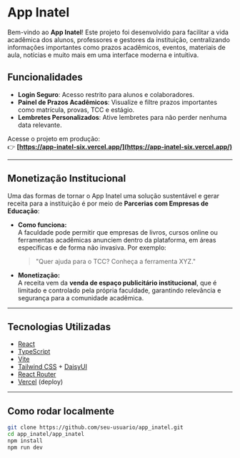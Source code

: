 # App Inatel

Bem-vindo ao **App Inatel**! Este projeto foi desenvolvido para facilitar a vida acadêmica dos alunos, professores e gestores da instituição, centralizando informações importantes como prazos acadêmicos, eventos, materiais de aula, notícias e muito mais em uma interface moderna e intuitiva.

## Funcionalidades

- **Login Seguro**: Acesso restrito para alunos e colaboradores.
- **Painel de Prazos Acadêmicos**: Visualize e filtre prazos importantes como matrícula, provas, TCC e estágio.
- **Lembretes Personalizados**: Ative lembretes para não perder nenhuma data relevante.

Acesse o projeto em produção:  
👉 **[https://app-inatel-six.vercel.app/](https://app-inatel-six.vercel.app/)**

---

## Monetização Institucional

Uma das formas de tornar o App Inatel uma solução sustentável e gerar receita para a instituição é por meio de **Parcerias com Empresas de Educação**:

- **Como funciona:**  
  A faculdade pode permitir que empresas de livros, cursos online ou ferramentas acadêmicas anunciem dentro da plataforma, em áreas específicas e de forma não invasiva. Por exemplo:  
  > "Quer ajuda para o TCC? Conheça a ferramenta XYZ."

- **Monetização:**  
  A receita vem da **venda de espaço publicitário institucional**, que é limitado e controlado pela própria faculdade, garantindo relevância e segurança para a comunidade acadêmica.

---

## Tecnologias Utilizadas

- [React](https://react.dev/)
- [TypeScript](https://www.typescriptlang.org/)
- [Vite](https://vitejs.dev/)
- [Tailwind CSS](https://tailwindcss.com/) + [DaisyUI](https://daisyui.com/)
- [React Router](https://reactrouter.com/)
- [Vercel](https://vercel.com/) (deploy)

---

## Como rodar localmente

```sh
git clone https://github.com/seu-usuario/app_inatel.git
cd app_inatel/app_inatel
npm install
npm run dev